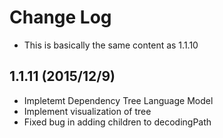 # Change Log
- This is basically the same content as 1.1.10

## 1.1.11 (2015/12/9)
- Impletemt Dependency Tree Language Model
- Implement visualization of tree 
- Fixed bug in adding children to decodingPath
